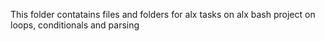 This folder contatains files and folders for alx tasks on alx bash project on loops, conditionals and parsing
